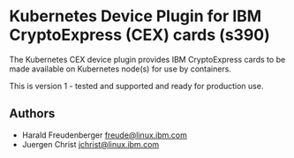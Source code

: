 # Kubernetes Device Plugin for IBM CryptoExpress (CEX) cards (s390)

The Kubernetes CEX device plugin provides IBM CryptoExpress cards to be made
available on Kubernetes node(s) for use by containers.

This is version 1 - tested and supported and ready for production use.

## Authors

- Harald Freudenberger <freude@linux.ibm.com>
- Juergen Christ <jchrist@linux.ibm.com>
